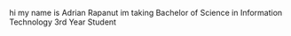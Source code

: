 hi my name is Adrian Rapanut
im taking Bachelor of Science in Information Technology 3rd Year Student
